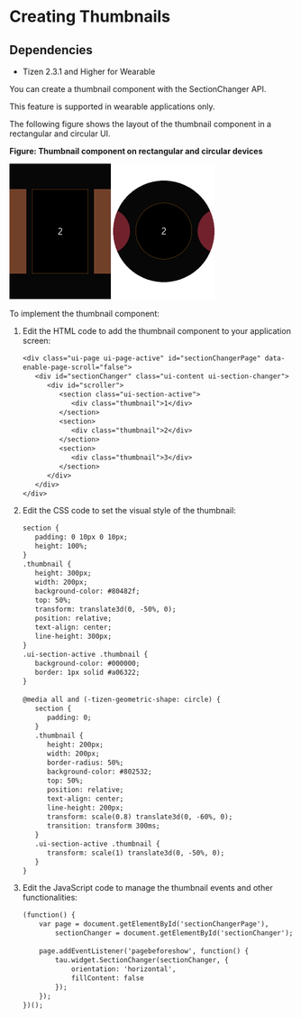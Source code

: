 # Creating Thumbnails

## Dependencies

- Tizen 2.3.1 and Higher for Wearable

You can create a thumbnail component with the SectionChanger API.

This feature is supported in wearable applications only.

The following figure shows the layout of the thumbnail component in a rectangular and circular UI.

**Figure: Thumbnail component on rectangular and circular devices**

![Thumbnail component on a rectangular device](./media/rectangular_thumbnail.png) ![Thumbnail component on a circular device](./media/round_thumbnail.png)

To implement the thumbnail component:

1. Edit the HTML code to add the thumbnail component to your application screen:

   ```
   <div class="ui-page ui-page-active" id="sectionChangerPage" data-enable-page-scroll="false">
      <div id="sectionChanger" class="ui-content ui-section-changer">
         <div id="scroller">
            <section class="ui-section-active">
               <div class="thumbnail">1</div>
            </section>
            <section>
               <div class="thumbnail">2</div>
            </section>
            <section>
               <div class="thumbnail">3</div>
            </section>
         </div>
      </div>
   </div>
   ```

2. Edit the CSS code to set the visual style of the thumbnail:

   ```
   section {
      padding: 0 10px 0 10px;
      height: 100%;
   }
   .thumbnail {
      height: 300px;
      width: 200px;
      background-color: #80482f;
      top: 50%;
      transform: translate3d(0, -50%, 0);
      position: relative;
      text-align: center;
      line-height: 300px;
   }
   .ui-section-active .thumbnail {
      background-color: #000000;
      border: 1px solid #a06322;
   }

   @media all and (-tizen-geometric-shape: circle) {
      section {
         padding: 0;
      }
      .thumbnail {
         height: 200px;
         width: 200px;
         border-radius: 50%;
         background-color: #802532;
         top: 50%;
         position: relative;
         text-align: center;
         line-height: 200px;
         transform: scale(0.8) translate3d(0, -60%, 0);
         transition: transform 300ms;
      }
      .ui-section-active .thumbnail {
         transform: scale(1) translate3d(0, -50%, 0);
      }
   }
   ```

3. Edit the JavaScript code to manage the thumbnail events and other functionalities:

   ```
   (function() {
       var page = document.getElementById('sectionChangerPage'),
           sectionChanger = document.getElementById('sectionChanger');

       page.addEventListener('pagebeforeshow', function() {
           tau.widget.SectionChanger(sectionChanger, {
               orientation: 'horizontal',
               fillContent: false
           });
       });
   })();
   ```
